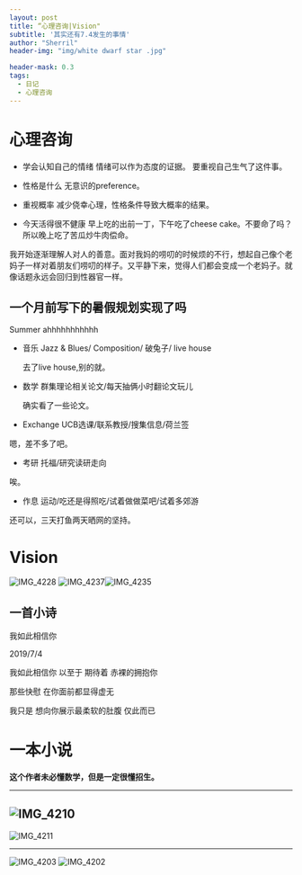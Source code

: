 ```yaml
---
layout: post
title: “心理咨询|Vision"
subtitle: '其实还有7.4发生的事情'
author: "Sherril"
header-img: "img/white dwarf star .jpg"

header-mask: 0.3
tags:
  - 日记
  - 心理咨询
---
```

# 心理咨询
* 学会认知自己的情绪
情绪可以作为态度的证据。
要重视自己生气了这件事。
    
* 性格是什么
无意识的preference。

* 重视概率
减少侥幸心理，性格条件导致大概率的结果。
    
* 今天活得很不健康
早上吃的出前一丁，下午吃了cheese cake。不要命了吗？
所以晚上吃了苦瓜炒牛肉偿命。

我开始逐渐理解人对人的善意。面对我妈的唠叨的时候烦的不行，想起自己像个老妈子一样对着朋友们唠叨的样子。又平静下来，觉得人们都会变成一个老妈子。就像话题永远会回归到性器官一样。

## 一个月前写下的暑假规划实现了吗

Summer ahhhhhhhhhhh

- 音乐 Jazz & Blues/ Composition/ 破兔子/ live house
  
  去了live house,别的就。
  
- 数学 群集理论相关论文/每天抽俩小时翻论文玩儿

  确实看了一些论文。
- Exchange UCB选课/联系教授/搜集信息/荷兰签

嗯，差不多了吧。

- 考研 托福/研究读研走向

唉。

- 作息 运动/吃还是得照吃/试着做做菜吧/试着多郊游

还可以，三天打鱼两天晒网的坚持。

# Vision
![IMG_4228](https://i.loli.net/2019/07/04/5d1d80102a28143749.jpg) 
![IMG_4237](https://i.loli.net/2019/07/04/5d1d80300b90428658.jpg)![IMG_4235](https://i.loli.net/2019/07/04/5d1d811ef103418762.jpg)

## 一首小诗
我如此相信你

2019/7/4

我如此相信你
以至于
期待着
赤裸的拥抱你

那些快慰 在你面前都显得虚无

我只是
想向你展示最柔软的肚腹
仅此而已


# 一本小说
**这个作者未必懂数学，但是一定很懂招生。**

-------

![IMG_4210](https://i.loli.net/2019/07/04/5d1d81e53d13a86019.jpg)
-------

![IMG_4211](https://i.loli.net/2019/07/04/5d1d81f0c7cff29323.jpg)

-------

![IMG_4203](https://i.loli.net/2019/07/04/5d1d82499631481423.png)
![IMG_4202](https://i.loli.net/2019/07/04/5d1d82ac182a239358.png)




